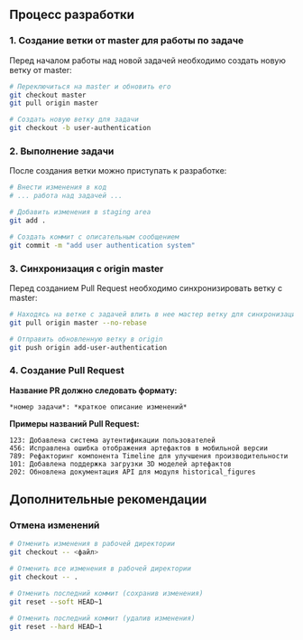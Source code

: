 ## Процесс разработки

### 1. Создание ветки от master для работы по задаче

Перед началом работы над новой задачей необходимо создать новую ветку от master:

```bash
# Переключиться на master и обновить его
git checkout master
git pull origin master

# Создать новую ветку для задачи
git checkout -b user-authentication
```

### 2. Выполнение задачи

После создания ветки можно приступать к разработке:

```bash
# Внести изменения в код
# ... работа над задачей ...

# Добавить изменения в staging area
git add .

# Создать коммит с описательным сообщением
git commit -m "add user authentication system"
```

### 3. Синхронизация с origin master

Перед созданием Pull Request необходимо синхронизировать ветку с master:

```bash
# Находясь на ветке с задачей влить в нее мастер ветку для синхронизации
git pull origin master --no-rebase

# Отправить обновленную ветку в origin
git push origin add-user-authentication
```

### 4. Создание Pull Request

**Название PR должно следовать формату:**
```
*номер задачи*: *краткое описание изменений*
```

**Примеры названий Pull Request:**

```
123: Добавлена система аутентификации пользователей
456: Исправлена ошибка отображения артефактов в мобильной версии
789: Рефакторинг компонента Timeline для улучшения производительности
101: Добавлена поддержка загрузки 3D моделей артефактов
202: Обновлена документация API для модуля historical_figures
```



## Дополнительные рекомендации

### Отмена изменений

```bash
# Отменить изменения в рабочей директории
git checkout -- <файл>

# Отменить все изменения в рабочей директории
git checkout -- .

# Отменить последний коммит (сохранив изменения)
git reset --soft HEAD~1

# Отменить последний коммит (удалив изменения)
git reset --hard HEAD~1
```
